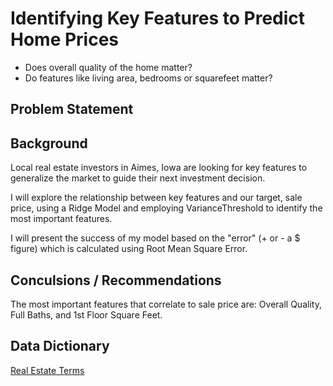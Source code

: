 # Identifying Key Features to Predict Home Prices
* Does overall quality of the home matter?
* Do features like living area, bedrooms or squarefeet matter?

## Problem Statement

## Background
Local real estate investors in Aimes, Iowa are looking for key features to generalize the market to guide their next investment decision. 

I will explore the relationship between key features and our target, sale price, using a Ridge Model and employing VarianceThreshold to identify the most important features. 

I will present the success of my model based on the  "error" (+ or - a $ figure) which is calculated using Root Mean Square Error. 

## Conculsions / Recommendations
The most important features that correlate to sale price are: Overall Quality, Full Baths, and 1st Floor Square Feet. 

## Data Dictionary

[Real Estate Terms](http://jse.amstat.org/v19n3/decock/DataDocumentation.txt)


